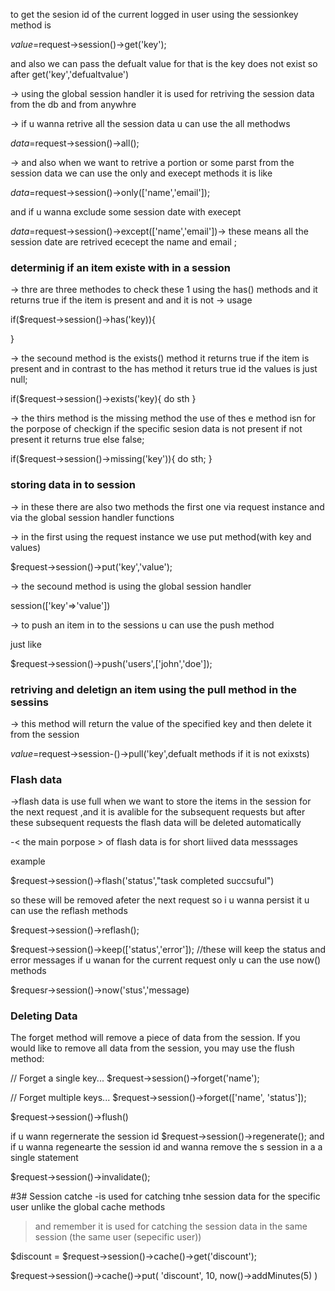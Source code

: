 

to get the sesion  id of the current logged in user  using the sessionkey method is 

$value=$request->session()->get('key');

and also we can pass the defualt value for that is the  key does not exist
 so after get('key','defualtvalue')


 -> using the global session  handler it is used for retriving the session data from the db and from anywhre

-> if u  wanna  retrive all the session data u can use the all methodws

$data=$request->session()->all();



-> and also when we want to retrive a portion  or some parst from the session  data we can use the only and  execept methods it is like

$data=$request->session()->only(['name','email']);

and if u wanna exclude some session date with execept

$data=$request->session()->except(['name','email'])-> these means all the session date are retrived ececept the name and email ;


### determinig if an item existe with in a session 

-> thre are three methodes to check these 
1 using the has() methods and it returns true if the item is present and and it is not 
-> usage

if($request->session()->has('key)){

}

-> the secound method is the exists() method it returns true if the item is present and in contrast to the has method it returs true id the values is just null;



if($request->session()->exists('key){
    do sth
}

-> the thirs method  is the missing method the use  of thes e method isn for the porpose of checkign if the specific  sesion data is not present if not present it returns true else false;

if($request->session()->missing('key')){
    do sth;
}

### storing data in to session 

-> in these there  are also two methods the first one  via request instance and via  the global session handler functions


-> in the first using the request instance we use put method(with key and values)

$request->session()->put('key','value');


-> the secound method is using the global session handler

session(['key'=>'value'])

-> to  push an item in to the sessions u  can use the  push method

just like

$request->session()->push('users',['john','doe']);


### retriving  and deletign an item using the pull method in the sessins

-> this method will return the value of the specified key and then delete it from the session

$value=$request->session-()->pull('key',defualt methods if it is not exixsts)

### Flash data

->flash data is use full when we 
want to store the items in the session for the next request ,and it is avalible for the subsequent requests 
but after these subsequent requests the flash data will be deleted automatically

-< the main porpose > of flash data is for short liived data messsages


example

$request->session()->flash('status',"task completed succsuful")

so these will be removed afeter the next request 
so i  u wanna persist it u can use the reflash methods

$request->session()->reflash();

$request->session()->keep(['status','error']); //these will keep the status and error messages
 if u  wanan for the current request only u  can the use now() methods

 $requesr->session()->now('stus','message)




 ### Deleting Data
The forget method will remove a piece of data from the session. If you would like to remove all data from the session, you may use the flush method:

// Forget a single key...
$request->session()->forget('name');
 
// Forget multiple keys...
$request->session()->forget(['name', 'status']);
 
$request->session()->flush()

if u wann regernerate the session id
$request->session()->regenerate();
and if u wanna  regenearte the session id and wanna remove the s session in a a single statement

$request->session()->invalidate();



#3# Session catche
 -is used for catching tnhe session data for the specific user unlike the global cache methods
 >  and remember it is used for  catching the session data in the same session (the same user (sepecific user))


$discount = $request->session()->cache()->get('discount');
 
$request->session()->cache()->put(
    'discount', 10, now()->addMinutes(5)
)